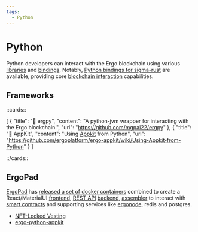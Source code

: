 ```yaml
---
tags:
  - Python
---
```



# Python

Python developers can interact with the Ergo blockchain using various [libraries](libraries.md) and [bindings](sigma-rust.md#bindings). Notably, [Python bindings for sigma-rust](sigma-rust.md#bindings) are available, providing core [blockchain interaction](interact.md) capabilities.

## Frameworks

::cards::

[
  {
    "title": "🔗 ergpy",
    "content": "A python-jvm wrapper for interacting with the Ergo blockchain.",
    "url": "https://github.com/mgpai22/ergpy"
  },
  {
    "title": "🔗 AppKit",
    "content": "Using [Appkit](appkit.md) from Python",
    "url": "https://github.com/ergoplatform/ergo-appkit/wiki/Using-Appkit-from-Python"
  }
]

::/cards::

## ErgoPad

[ErgoPad](ergopad.md) has [released a set of docker containers](https://github.com/ergopad) combined to create a React/MaterialUI [frontend](get-started.md), [REST API](api.md) [backend](get-started.md), [assembler](assembler.md) to interact with [smart contracts](ergoscript.md) and supporting services like [ergonode](install.md), redis and postgres.

- [NFT-Locked Vesting](https://github.com/ergopad/ergopad-api/blob/dev/app/contracts/NFTLockedVesting.md)
- [ergo-python-appkit](https://github.com/ergo-pad/ergo-python-appkit)
